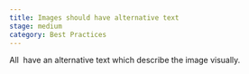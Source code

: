 ```yaml
---
title: Images should have alternative text
stage: medium
category: Best Practices
---
```

All <img> have an alternative text which describe the image visually.
